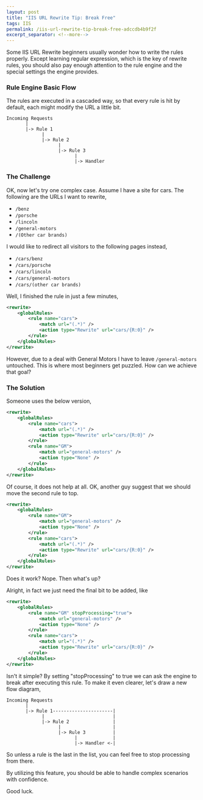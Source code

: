 ```yaml
---
layout: post
title: "IIS URL Rewrite Tip: Break Free"
tags: IIS
permalink: /iis-url-rewrite-tip-break-free-adccdb4b9f2f
excerpt_separator: <!--more-->
---
```

Some IIS URL Rewrite beginners usually wonder how to write the rules properly. Except learning regular expression, which is the key of rewrite rules, you should also pay enough attention to the rule engine and the special settings the engine provides.
<!--more-->

### Rule Engine Basic Flow
The rules are executed in a cascaded way, so that every rule is hit by default, each might modify the URL a little bit.
``` text
Incoming Requests
       |
       |-> Rule 1
             |
             |-> Rule 2
                   |
                   |-> Rule 3
                         |
                         |-> Handler
```

### The Challenge
OK, now let's try one complex case. Assume I have a site for cars. The following are the URLs I want to rewrite,

* `/benz`
* `/porsche`
* `/lincoln`
* `/general-motors`
* `/(Other car brands)`

I would like to redirect all visitors to the following pages instead,

* `/cars/benz`
* `/cars/porsche`
* `/cars/lincoln`
* `/cars/general-motors`
* `/cars/(other car brands)`

Well, I finished the rule in just a few minutes,

``` xml
<rewrite>
    <globalRules>
        <rule name="cars">
            <match url="(.*)" />
            <action type="Rewrite" url="cars/{R:0}" />
        </rule>
    </globalRules>
</rewrite>
```

However, due to a deal with General Motors I have to leave `/general-motors` untouched. This is where most beginners get puzzled. How can we achieve that goal?

### The Solution
Someone uses the below version,

``` xml
<rewrite>
    <globalRules>
        <rule name="cars">
            <match url="(.*)" />
            <action type="Rewrite" url="cars/{R:0}" />
        </rule>
        <rule name="GM">
            <match url="general-motors" />
            <action type="None" />
        </rule>
    </globalRules>
</rewrite>
```

Of course, it does not help at all. OK, another guy suggest that we should move the second rule to top.

``` xml
<rewrite>
    <globalRules>
        <rule name="GM">
            <match url="general-motors" />
            <action type="None" />
        </rule>
        <rule name="cars">
            <match url="(.*)" />
            <action type="Rewrite" url="cars/{R:0}" />
        </rule>
    </globalRules>
</rewrite>
```

Does it work? Nope. Then what's up?

Alright, in fact we just need the final bit to be added, like

``` xml
<rewrite>
    <globalRules>
        <rule name="GM" stopProcessing="true">
            <match url="general-motors" />
            <action type="None" />
        </rule>
        <rule name="cars">
            <match url="(.*)" />
            <action type="Rewrite" url="cars/{R:0}" />
        </rule>
    </globalRules>
</rewrite>
```

Isn't it simple? By setting "stopProcessing" to true we can ask the engine to break after executing this rule. To make it even clearer, let's draw a new flow diagram,

``` text
Incoming Requests
       |
       |-> Rule 1----------------------|
             |                         |
             |-> Rule 2                |
                   |                   |
                   |-> Rule 3          |
                         |             |
                         |-> Handler <-|
```

So unless a rule is the last in the list, you can feel free to stop processing from there.

By utilizing this feature, you should be able to handle complex scenarios with confidence.

Good luck.
